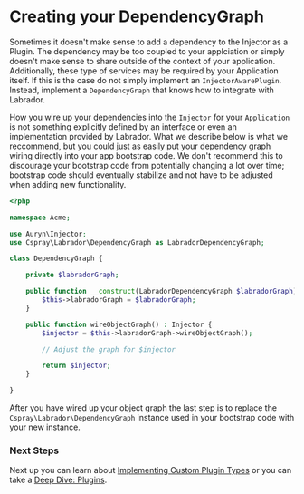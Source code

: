 # Creating your DependencyGraph

Sometimes it doesn't make sense to add a dependency to the Injector as a Plugin. The dependency may be too coupled to 
your applciation or simply doesn't make sense to share outside of the context of your application. Additionally, these 
type of services may be required by your Application itself. If this is the case do not simply implement an `InjectorAwarePlugin`. 
Instead, implement a `DependencyGraph` that knows how to integrate with Labrador.

How you wire up your dependencies into the `Injector` for your `Application` is not something explicitly defined by an 
interface or even an implementation provided by Labrador. What we describe below is what we reccommend, but you could 
just as easily put your dependency graph wiring directly into your app bootstrap code. We don't recommend this to 
discourage your bootstrap code from potentially changing a lot over time; bootstrap code should eventually stabilize 
and not have to be adjusted when adding new functionality.

```php
<?php

namespace Acme;

use Auryn\Injector;
use Cspray\Labrador\DependencyGraph as LabradorDependencyGraph;

class DependencyGraph {

    private $labradorGraph;

    public function __construct(LabradorDependencyGraph $labradorGraph) {
        $this->labradorGraph = $labradorGraph;
    }

    public function wireObjectGraph() : Injector {
        $injector = $this->labradorGraph->wireObjectGraph();

        // Adjust the graph for $injector

        return $injector;
    }

}
```

After you have wired up your object graph the last step is to replace the `Cspray\Labrador\DependencyGraph` instance 
used in your bootstrap code with your new instance.

### Next Steps

Next up you can learn about [Implementing Custom Plugin Types][custom-plugin-types] or you can take a [Deep Dive: Plugins][plugins-deep-dive].

[custom-plugin-types]: /docs/core/how-tos/implementing-custom-plugin-types
[plugins-deep-dive]: /docs/core/references/plugins-deep-dive
